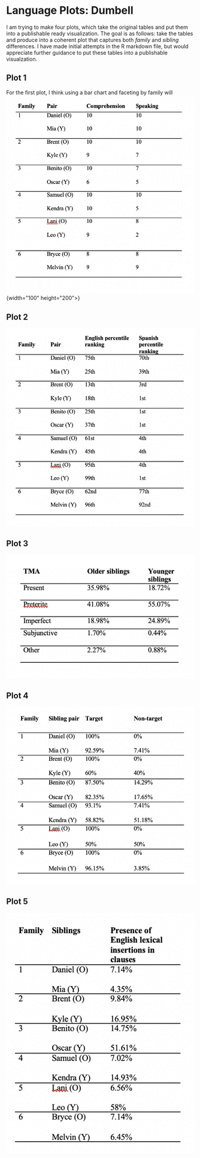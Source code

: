 # Language Plots: Dumbell 

I am trying to make four plots, which take the original tables and put them into a publishable ready visualization. The goal is as follows: take the tables and produce into a coherent plot that captures both *family* and *sibling* differences. I have made initial attempts in the R markdown file, but would appreciate further guidance to put these tables into a publishable visualzation.

## Plot 1

For the first plot, I think using a bar chart and faceting by family will 
![](Images/Plot1.png){width="100" height="200">}

## Plot 2
![](Images/Plot2.png)

## Plot 3
![](Images/Plot3.png)

## Plot 4
![](Images/Plot4.png)

## Plot 5
![](Images/Plot5.png)

